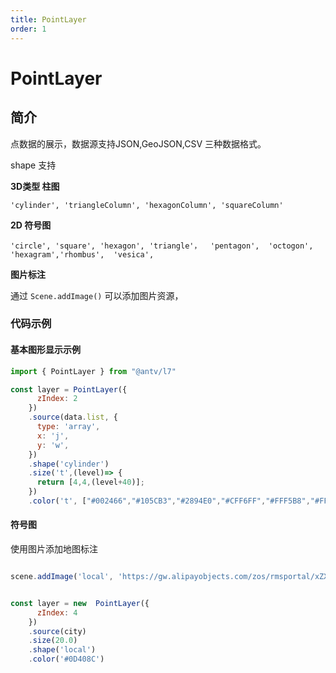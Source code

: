 ```yaml
---
title: PointLayer
order: 1
---
```


# PointLayer


## 简介
点数据的展示，数据源支持JSON,GeoJSON,CSV 三种数据格式。

shape 支持

**3D类型 柱图**

```
'cylinder', 'triangleColumn', 'hexagonColumn', 'squareColumn'

```

**2D 符号图**

```
'circle', 'square', 'hexagon', 'triangle'，  'pentagon',  'octogon', 'hexagram','rhombus',  'vesica',

```

**图片标注**

通过 ```Scene.addImage()``` 可以添加图片资源， 


### 代码示例


#### 基本图形显示示例

```javascript
import { PointLayer } from "@antv/l7"

const layer = PointLayer({
      zIndex: 2
    })
    .source(data.list, {
      type: 'array',
      x: 'j',
      y: 'w',
    })
    .shape('cylinder')
    .size('t',(level)=> {
      return [4,4,(level+40)];
    }) 
    .color('t', ["#002466","#105CB3","#2894E0","#CFF6FF","#FFF5B8","#FFAB5C","#F27049","#730D1C"])

```


#### 符号图

使用图片添加地图标注

```javascript

scene.addImage('local', 'https://gw.alipayobjects.com/zos/rmsportal/xZXhTxbglnuTmZEwqQrE.png');


const layer = new  PointLayer({
      zIndex: 4
    })
    .source(city)
    .size(20.0)
    .shape('local')
    .color('#0D408C')
  
```



